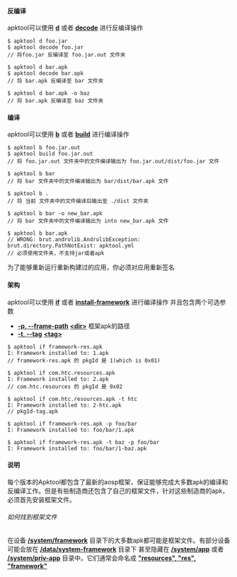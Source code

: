 #### 反编译
apktool可以使用 [**d**]() 或者 [**decode**]() 进行反编译操作
```shell
$ apktool d foo.jar
$ apktool decode foo.jar
// 将foo.jar 反编译至 foo.jar.out 文件夹

$ apktool d bar.apk
$ apktool decode bar.apk
// 将 bar.apk 反编译至 bar 文件夹

$ apktool d bar.apk -o baz
// 将 bar.apk 反编译至 baz 文件夹
```
#### 编译
apktool可以使用 [**b**]() 或者 [**build**]() 进行编译操作
```shell
$ apktool b foo.jar.out
$ apktool build foo.jar.out
// 将 foo.jar.out 文件夹中的文件编译输出为 foo.jar.out/dist/foo.jar 文件

$ apktool b bar
// 将 bar 文件夹中的文件编译输出为 bar/dist/bar.apk 文件

$ apktool b .
// 将 当前 文件夹中的文件编译后输出至 ./dist 文件夹

$ apktool b bar -o new_bar.apk
// 将 bar 文件夹中的文件编译输出为 into new_bar.apk 文件

$ apktool b bar.apk
// WRONG: brut.androlib.AndrolibException: brut.directory.PathNotExist: apktool.yml
// 必须使用文件夹，不支持jar或者apk
```
为了能够重新运行重新构建过的应用，你必须对应用重新签名
#### 架构
apktool可以使用 [**if**]() 或者 [**install-framework**]() 进行编译操作
并且包含两个可选参数
+ [**-p, --frame-path**]() [**<dir\>**]() 框架apk的路径
+ [**-t, --tag**]() [**<tag\>**]()

```shell
$ apktool if framework-res.apk
I: Framework installed to: 1.apk
// framework-res.apk 的 pkgId 是 1(which is 0x01)

$ apktool if com.htc.resources.apk
I: Framework installed to: 2.apk
// com.htc.resources 的 pkgId 是 0x02

$ apktool if com.htc.resources.apk -t htc
I: Framework installed to: 2-htc.apk
// pkgId-tag.apk

$ apktool if framework-res.apk -p foo/bar
I: Framework installed to: foo/bar/1.apk

$ apktool if framework-res.apk -t baz -p foo/bar
I: Framework installed to: foo/bar/1-baz.apk
````
#### 说明
每个版本的Apktool都包含了最新的aosp框架，保证能够完成大多数apk的编译和反编译工作。但是有些制造商还包含了自己的框架文件，针对这些制造商的apk，必须首先安装框架文件。
###### 如何找到框架文件
在设备 [**/system/framework**]() 目录下的大多数apk都可能是框架文件。有部分设备可能会放在 [**/data/system-framework**]() 目录下 甚至隐藏在 [**/system/app**]() 或者 [**/system/priv-app**]() 目录中。它们通常会命名成 [**"resources", "res",  "framework"**]()
